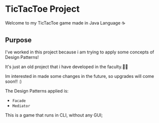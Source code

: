 # TicTacToe Project

Welcome to my TicTacToe game made in Java Language ☕

## Purpose

I've worked in this project because i am trying to apply some concepts of Design Patterns!  
  
It's just an old project that i have developed in the faculty.👨‍💻
  
Im interested in made some changes in the future, so upgrades will come soon!! :)  
  
The Design Patterns applied is:

- `Facade`
- `Mediator`
  
This is a game that runs in CLI, without any GUI;